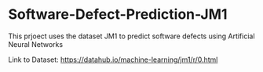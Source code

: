 # Software-Defect-Prediction-JM1

This prjoect uses the dataset JM1 to predict software defects using Artificial Neural Networks

Link to Dataset:
https://datahub.io/machine-learning/jm1/r/0.html
